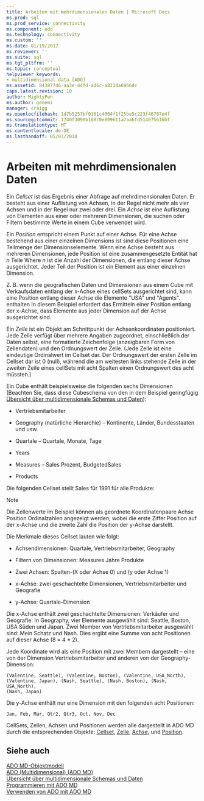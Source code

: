 ```yaml
---
title: Arbeiten mit mehrdimensionalen Daten | Microsoft Docs
ms.prod: sql
ms.prod_service: connectivity
ms.component: ado
ms.technology: connectivity
ms.custom: ''
ms.date: 01/19/2017
ms.reviewer: ''
ms.suite: sql
ms.tgt_pltfrm: ''
ms.topic: conceptual
helpviewer_keywords:
- multidimensional data [ADO]
ms.assetid: 84387746-aa3e-44fd-ad6c-a8214a6966dc
caps.latest.revision: 10
author: MightyPen
ms.author: genemi
manager: craigg
ms.openlocfilehash: 1d7b5257bf0161c4064f1f25be5c223f46787e4f
ms.sourcegitcommit: 1740f3090b168c0e809611a7aa6fd514075616bf
ms.translationtype: MT
ms.contentlocale: de-DE
ms.lasthandoff: 05/03/2018
---
```

# <a name="working-with-multidimensional-data"></a>Arbeiten mit mehrdimensionalen Daten
Ein *Cellset* ist das Ergebnis einer Abfrage auf mehrdimensionalen Daten. Er besteht aus einer Auflistung von Achsen, in der Regel nicht mehr als vier Achsen und in der Regel nur zwei oder drei. Ein *Achse* ist eine Auflistung von Elementen aus einer oder mehreren Dimensionen, die suchen oder Filtern bestimmte Werte in einem Cube verwendet wird.  
  
 Ein *Position* entspricht einem Punkt auf einer Achse. Für eine Achse bestehend aus einer einzelnen Dimensions ist sind diese Positionen eine Teilmenge der Dimensionselemente. Wenn eine Achse besteht aus mehreren Dimensionen, jede Position ist eine zusammengesetzte Entität hat *n* Teile Where *n* ist die Anzahl der Dimensionen, die entlang dieser Achse ausgerichtet. Jeder Teil der Position ist ein Element aus einer einzelnen Dimension.  
  
 Z. B. wenn die geografischen Daten und Dimensionen aus einem Cube mit Verkaufsdaten entlang der x-Achse eines cellSets ausgerichtet sind, kann eine Position entlang dieser Achse die Elemente "USA" und "Agents". enthalten In diesem Beispiel erfordert das Ermitteln einer Position entlang der x-Achse, dass Elemente aus jeder Dimension auf der Achse ausgerichtet sind.  
  
 Ein *Zelle* ist ein Objekt am Schnittpunkt der Achsenkoordinaten positioniert. Jede Zelle verfügt über mehrere Angaben zugeordnet, einschließlich der Daten selbst, eine formatierte Zeichenfolge (anzeigbaren Form von Zellendaten) und den Ordnungswert der Zelle. (Jede Zelle ist eine eindeutige Ordinalwert im Cellset dar. Der Ordnungswert der ersten Zelle im Cellset dar ist 0 (null), während die am weitesten links stehende Zelle in der zweiten Zeile eines cellSets mit acht Spalten einen Ordnungswert des acht müssten.)  
  
 Ein Cube enthält beispielsweise die folgenden sechs Dimensionen (Beachten Sie, dass diese Cubeschema von den in dem Beispiel geringfügig [Übersicht über multidimensionale Schemas und Daten](../../../ado/guide/multidimensional/overview-of-multidimensional-schemas-and-data.md)):  
  
-   Vertriebsmitarbeiter  
  
-   Geography (natürliche Hierarchie) – Kontinente, Länder, Bundesstaaten und usw.  
  
-   Quartale – Quartale, Monate, Tage  
  
-   Years  
  
-   Measures – Sales Prozent, BudgetedSales  
  
-   Products  
  
 Die folgenden Cellset stellt Sales für 1991 für alle Produkte:  
  
> [!NOTE]
>  Die Zellenwerte im Beispiel können als geordnete Koordinatenpaare Achse Position Ordinalzahlen angezeigt werden, wobei die erste Ziffer Position auf der x-Achse und die zweite Zahl die Position der y-Achse darstellt.  
  
 Die Merkmale dieses Cellset lauten wie folgt:  
  
-   Achsendimensionen: Quartale, Vertriebsmitarbeiter, Geography  
  
-   Filtern von Dimensionen: Measures Jahre Produkte  
  
-   Zwei Achsen: Spalten-(X oder Achse 0) und (y oder Achse 1)  
  
-   x-Achse: zwei geschachtelte Dimensionen, Vertriebsmitarbeiter und Geografie  
  
-   y-Achse: Quartale-Dimension  
  
 Die x-Achse enthält zwei geschachtelte Dimensionen: Verkäufer und Geografie. In Geography, vier Elemente ausgewählt sind: Seattle, Boston, USA Süden und Japan. Zwei Member von Vertriebsmitarbeiter ausgewählt sind: Mein Schatz und Nash. Dies ergibt eine Summe von acht Positionen auf dieser Achse (8 = 4 * 2).  
  
 Jede Koordinate wird als eine Position mit zwei Membern dargestellt – eine von der Dimension Vertriebsmitarbeiter und anderen von der Geography-Dimension:  
  
```  
(Valentine, Seattle), (Valentine, Boston), (Valentine, USA_North),  
(Valentine, Japan), (Nash, Seattle), (Nash, Boston), (Nash, USA_North),  
(Nash, Japan)  
```  
  
 Die y-Achse enthält nur eine Dimension mit den folgenden acht Positionen:  
  
```  
Jan, Feb, Mar, Qtr2, Qtr3, Oct, Nov, Dec  
```  
  
 CellSets, Zellen, Achsen und Positionen werden alle dargestellt in ADO MD durch die entsprechenden Objekte: [Cellset](../../../ado/reference/ado-md-api/cellset-object-ado-md.md), [Zelle](../../../ado/reference/ado-md-api/cell-object-ado-md.md), [Achse](../../../ado/reference/ado-md-api/axis-object-ado-md.md), und [Position](../../../ado/reference/ado-md-api/position-object-ado-md.md).  
  
## <a name="see-also"></a>Siehe auch  
 [ADO MD-Objektmodell](../../../ado/reference/ado-md-api/ado-md-object-model.md)   
 [ADO (Multidimensional) (ADO MD)](../../../ado/guide/multidimensional/ado-multidimensional-ado-md.md)   
 [Übersicht über multidimensionale Schemas und Daten](../../../ado/guide/multidimensional/overview-of-multidimensional-schemas-and-data.md)   
 [Programmieren mit ADO MD](../../../ado/guide/multidimensional/programming-with-ado-md.md)   
 [Verwenden von ADO mit ADO MD](../../../ado/guide/multidimensional/using-ado-with-ado-md.md)
